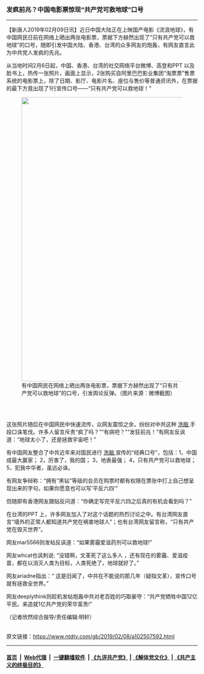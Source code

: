 ### 发疯前兆？中国电影票惊现“共产党可救地球”口号
------------------------

<div class="post_content">
 <p>
  【新唐人2019年02月09日讯】近日中国大陆正在上映国产电影《流浪地球》，有中国网民日前在网络上晒出两张电影票，票据下方赫然出现了“只有共产党可以救地球”的口号，随即引发中国大陆、香港、台湾的众多网友的炮轰，有网友直言此为中共党人发疯的先兆。
 </p>
 <p>
  从当地时间2月6日起，中国、香港、台湾的社交网络平台微博、高登和PPT 以及脸书上，热传一张照片，画面上显示，2张购买自阿里巴巴影业集团“淘票票”售票系统的电影票上，除了日期、影厅、电影片名、座位与售价等普通资讯外，在票据的最下方竟出现了1行宣传口号——“只有共产党可以救地球！”
 </p>
 <figure class="wp-caption alignnone" id="attachment_102507597" style="max-width: 600px">
  <img alt="" class="size-medium wp-image-102507597" height="746" src="https://www.ntdtv.com/assets/uploads/2019/02/dian-ying-piao-600x746.jpg" width="600">
   <br/><figcaption class="wp-caption-text">
    有中国网民在网络上晒出两张电影票，票据下方赫然出现了“只有共产党可以救地球”的口号，引发舆论反弹。（图片来源：微博截图）
   </figcaption><br/>
  </img>
 </figure><br/>
 <p>
  这张照片随后在中国网民中快速流传，众网友震惊之余，纷纷对中共这种
  <a href="https://www.ntdtv.com/gb/洗脑.htm">
   洗脑
  </a>
  手段口诛笔伐。许多人留言斥责“疯了吗？”“有病吧？”“发狂前兆！”有网友反讽道：“地球太小了，还是拯救宇宙吧！”
 </p>
 <p>
  有中国网友整合了中共近年来对国民进行
  <a href="https://www.ntdtv.com/gb/洗脑.htm">
   洗脑
  </a>
  宣传的“经典口号”，包括：1，中国成最大赢家； 2，厉害了，我的国； 3，地表最强； 4，只有共产党可以救地球； 5，犯我中华者，虽远必诛。
 </p>
 <p>
  有网友争辩称：“拥有“黑钻”等级的会员在购票时都有权限在票张中打上自己想呈现出来的字句，如果你愿意也可以写‘平反六四’”
 </p>
 <p>
  但随即有香港网友跟贴反问道：“你确定写完平反六四之后真的有机会看到吗？”
 </p>
 <p>
  在台湾的PPT 上，许多网友加入了对这个话题的热烈讨论之中。有台湾网友直言“墙外的正常人都知道共产党在祸害地球人”；也有台湾网友留言称，“只有共产党在毁灭世界”。
 </p>
 <p>
  网友mar5566则发帖反讽道：“如果雾霾爱滋药剂可以救地球!”
 </p>
 <p>
  网友whcat也讽刺说: “没错啊，文革死了这么多人 ，还有现在的雾霾、爱滋疫苗，都在以消灭人类为目标，人类死绝了，地球就好了。”
 </p>
 <p>
  网友ariadne指出：“ 这是旧闻了，中共在不能说的那几年（疑指文革），宣传口号就有拯救全世界。”
 </p>
 <p>
  网友deeplythink则趁机发帖炮轰中共对老百姓的巧取豪夺：“共产党牺牲中国12亿平民。来造就1亿共产党的荣华富贵!”
 </p>
 <p>
  （记者欣然综合报导/责任编辑:明轩）
 </p>
 <div class="single_ad">
 </div>
</div>

<br/>原文链接：https://www.ntdtv.com/gb/2019/02/08/a102507592.html


------------------------
#### [首页](https://github.com/gfw-breaker/banned-news/blob/master/README.md) &nbsp;|&nbsp; [Web代理](https://github.com/labour-camp/helloworld) &nbsp;|&nbsp; [一键翻墙软件](https://github.com/gfw-breaker/nogfw/blob/master/README.md) &nbsp;| [《九评共产党》](https://github.com/gfw-breaker/9ping.md/blob/master/README.md#九评之一评共产党是什么) | [《解体党文化》](https://github.com/gfw-breaker/jtdwh.md/blob/master/README.md) | [《共产主义的终极目的》](https://github.com/gfw-breaker/gczydzjmd.md/blob/master/README.md)

